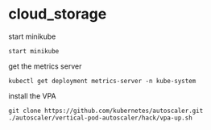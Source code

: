 # cloud_storage

start minikube
```
start minikube
```

get the metrics server
```
kubectl get deployment metrics-server -n kube-system
```

install the VPA
```
git clone https://github.com/kubernetes/autoscaler.git
./autoscaler/vertical-pod-autoscaler/hack/vpa-up.sh
```
